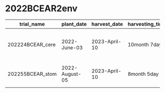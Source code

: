 # 2022BCEAR2env

| trial_name                 | plant_date               | harvest_date            | harvesting_time        | location                                   | n_gen        |
|----------------------------|--------------------------|-------------------------|------------------------|--------------------------------------------|--------------|
|    <br>202224BCEAR_cere    |    <br>2022-June-03      |    <br>2023-April-10    |    <br>10month 7day    |    <br>Cerete. Cordoba, Colombia           |    <br>33    |
|    <br>202255BCEAR_stom    |    <br>2022-August-05    |    <br>2023-April-10    |    <br>8month 5day     |    <br>Santo Tomas. Atlantico, Colombia    |    <br>29    |
